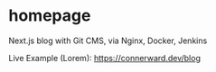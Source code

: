 # homepage
Next.js blog with Git CMS, via Nginx, Docker, Jenkins


Live Example (Lorem):
https://connerward.dev/blog
